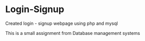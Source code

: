 # Login-Signup

Created login - signup webpage using php and mysql 

This is a small assignment from Database management systems 
